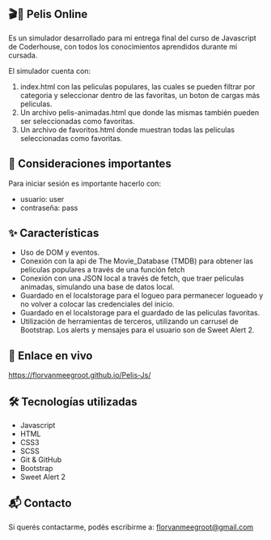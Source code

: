 ﻿## 🎬🍿 Pelis Online

Es un simulador desarrollado para mi entrega final del curso de Javascript de Coderhouse, con todos los conocimientos aprendidos durante mi cursada.

El simulador cuenta con:

1.  index.html con las peliculas populares, las cuales se pueden filtrar por categoria y seleccionar dentro de las favoritas, un boton de cargas más peliculas.
2.  Un archivo pelis-animadas.html que donde las mismas también pueden ser seleccionadas como favoritas.
3.  Un archivo de favoritos.html donde muestran todas las peliculas seleccionadas como favoritas.

## 🔑 Consideraciones importantes

Para iniciar sesión es importante hacerlo con:
- usuario: user
- contraseña: pass

## ✨ Características

- Uso de DOM y eventos.
- Conexión con la api de The Movie_Database (TMDB) para obtener las peliculas populares a través de una función fetch
- Conexión con una JSON local a través de fetch, que traer peliculas animadas, simulando una base de datos local.
- Guardado en el localstorage para el logueo para permanecer logueado y no volver a colocar las credenciales del inicio.
- Guardado en el localstorage para el guardado de las peliculas favoritas.
- Utilización de herramientas de terceros, utilizando un carrusel de Bootstrap. Los alerts y mensajes para el usuario son de Sweet Alert 2.

## 🔗 Enlace en vivo

https://florvanmeegroot.github.io/Pelis-Js/

## 🛠️ Tecnologías utilizadas

- Javascript
- HTML
- CSS3
- SCSS
- Git & GitHub
- Bootstrap
- Sweet Alert 2

## 📬 Contacto

Si querés contactarme, podés escribirme a: florvanmeegroot@gmail.com
